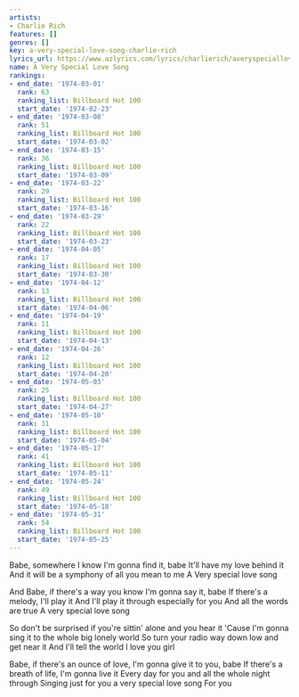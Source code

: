 ```yaml
---
artists:
- Charlie Rich
features: []
genres: []
key: a-very-special-love-song-charlie-rich
lyrics_url: https://www.azlyrics.com/lyrics/charlierich/averyspeciallovesong.html
name: A Very Special Love Song
rankings:
- end_date: '1974-03-01'
  rank: 63
  ranking_list: Billboard Hot 100
  start_date: '1974-02-23'
- end_date: '1974-03-08'
  rank: 51
  ranking_list: Billboard Hot 100
  start_date: '1974-03-02'
- end_date: '1974-03-15'
  rank: 36
  ranking_list: Billboard Hot 100
  start_date: '1974-03-09'
- end_date: '1974-03-22'
  rank: 29
  ranking_list: Billboard Hot 100
  start_date: '1974-03-16'
- end_date: '1974-03-29'
  rank: 22
  ranking_list: Billboard Hot 100
  start_date: '1974-03-23'
- end_date: '1974-04-05'
  rank: 17
  ranking_list: Billboard Hot 100
  start_date: '1974-03-30'
- end_date: '1974-04-12'
  rank: 13
  ranking_list: Billboard Hot 100
  start_date: '1974-04-06'
- end_date: '1974-04-19'
  rank: 11
  ranking_list: Billboard Hot 100
  start_date: '1974-04-13'
- end_date: '1974-04-26'
  rank: 12
  ranking_list: Billboard Hot 100
  start_date: '1974-04-20'
- end_date: '1974-05-03'
  rank: 25
  ranking_list: Billboard Hot 100
  start_date: '1974-04-27'
- end_date: '1974-05-10'
  rank: 31
  ranking_list: Billboard Hot 100
  start_date: '1974-05-04'
- end_date: '1974-05-17'
  rank: 41
  ranking_list: Billboard Hot 100
  start_date: '1974-05-11'
- end_date: '1974-05-24'
  rank: 49
  ranking_list: Billboard Hot 100
  start_date: '1974-05-18'
- end_date: '1974-05-31'
  rank: 54
  ranking_list: Billboard Hot 100
  start_date: '1974-05-25'
---
```


Babe, somewhere I know I'm gonna find it, babe
It'll have my love behind it
And it will be a symphony of all you mean to me
A Very special love song

And Babe, if there's a way you know I'm gonna say it, babe
If there's a melody, I'll play it
And I'll play it through especially for you
And all the words are true
A very special love song

So don't be surprised if you're sittin' alone and you hear it
'Cause I'm gonna sing it to the whole big lonely world
So turn your radio way down low and get near it
And I'll tell the world I love you girl

Babe, if there's an ounce of love, I'm gonna give it to you, babe
If there's a breath of life, I'm gonna live it
Every day for you and all the whole night through
Singing just for you a very special love song
For you



